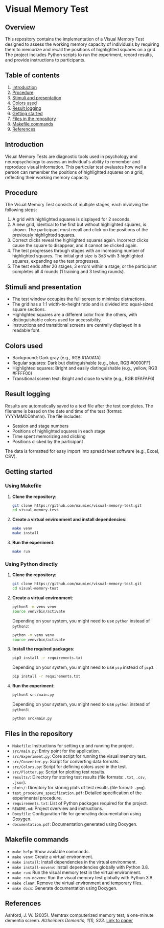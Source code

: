 # Visual Memory Test

## Overview

This repository contains the implementation of a Visual Memory Test designed to assess the working memory capacity of individuals by requiring them to memorize and recall the positions of highlighted squares on a grid. The project includes Python scripts to run the experiment, record results, and provide instructions to participants.

## Table of contents

1. [Introduction](#introduction)
2. [Procedure](#procedure)
3. [Stimuli and presentation](#stimuli-and-presentation)
4. [Colors used](#colors-used)
5. [Result logging](#result-logging)
6. [Getting started](#getting-started)
7. [Files in the repository](#files-in-the-repository)
8. [Makefile commands](#makefile-commands)
9. [References](#references)

## Introduction

Visual Memory Tests are diagnostic tools used in psychology and neuropsychology to assess an individual's ability to remember and reproduce visual information. This particular test evaluates how well a person can remember the positions of highlighted squares on a grid, reflecting their working memory capacity.

## Procedure

The Visual Memory Test consists of multiple stages, each involving the following steps:

1. A grid with highlighted squares is displayed for 2 seconds.
2. A new grid, identical to the first but without highlighted squares, is shown. The participant must recall and click on the positions of the previously highlighted squares.
3. Correct clicks reveal the highlighted squares again. Incorrect clicks cause the square to disappear, and it cannot be clicked again.
4. The test progresses through stages with an increasing number of highlighted squares. The initial grid size is 3x3 with 3 highlighted squares, expanding as the test progresses.
5. The test ends after 20 stages, 3 errors within a stage, or the participant completes all 4 rounds (1 training and 3 testing rounds).

## Stimuli and presentation

- The test window occupies the full screen to minimize distractions.
- The grid has a 1:1 width-to-height ratio and is divided into equal-sized square sections.
- Highlighted squares are a different color from the others, with distinguishable colors used for accessibility.
- Instructions and transitional screens are centrally displayed in a readable font.

## Colors used

- Background: Dark gray (e.g., RGB #1A0A1A)
- Regular squares: Dark but distinguishable (e.g., blue, RGB #0000FF)
- Highlighted squares: Bright and easily distinguishable (e.g., yellow, RGB #FFFF00)
- Transitional screen text: Bright and close to white (e.g., RGB #FAFAF6)

## Result logging

Results are automatically saved to a text file after the test completes. The filename is based on the date and time of the test (format: YYYYMMDDhhmm). The file includes:

- Session and stage numbers
- Positions of highlighted squares in each stage
- Time spent memorizing and clicking
- Positions clicked by the participant

The data is formatted for easy import into spreadsheet software (e.g., Excel, CSV).

## Getting started

### Using Makefile

1. **Clone the repository**:
   ```sh
   git clone https://github.com/naumiec/visual-memory-test.git
   cd visual-memory-test
   ```
2. **Create a virtual environment and install dependencies**:
   ```sh
   make venv
   make install
   ```
3. **Run the experiment**:
   ```sh
   make run
   ```

### Using Python directly

1. **Clone the repository**:
   ```sh
   git clone https://github.com/naumiec/visual-memory-test.git
   cd visual-memory-test
   ```
2. **Create a virtual environment**:
   ```sh
   python3 -m venv venv
   source venv/bin/activate
   ```
   Depending on your system, you might need to use `python` instead of `python3`:
   ```sh
   python -m venv venv
   source venv/bin/activate
   ```
3. **Install the required packages**:
   ```sh
   pip3 install -r requirements.txt
   ```
   Depending on your system, you might need to use `pip` instead of `pip3`:
   ```sh
   pip install -r requirements.txt
   ```
4. **Run the experiment**:
   ```sh
   python3 src/main.py 
   ```
   Depending on your system, you might need to use `python` instead of `python3`:
   ```sh
   python src/main.py 
   ```

## Files in the repository

- `Makefile`: Instructions for setting up and running the project.
- `src/main.py`: Entry point for the application.
- `src/Experiment.py`: Core script for running the visual memory test.
- `src/Converter.py`: Script for converting data formats.
- `src/Colors.py`: Script for defining colors used in the test.
- `src/Plotter.py`: Script for plotting test results.
- `results/`: Directory for storing test results (file formats: `.txt`, `.csv`, `.json`).
- `plots/`: Directory for storing plots of test results (file format: `.png`).
- `test_procedure_specification.pdf`: Detailed specification of the experimental procedure.
- `requirements.txt`: List of Python packages required for the project.
- `README.md`: Project overview and instructions.
- `Doxyfile`: Configuration file for generating documentation using Doxygen.
- `documentation.pdf`: Documentation generated using Doxygen.

## Makefile commands

- `make help`: Show available commands.
- `make venv`: Create a virtual environment.
- `make install`: Install dependencies in the virtual environment.
- `make install-novenv`: Install dependencies globally with Python 3.8.
- `make run`: Run the visual memory test in the virtual environment.
- `make run-novenv`: Run the visual memory test globally with Python 3.8.
- `make clean`: Remove the virtual environment and temporary files.
- `make docs`: Generate documentation using Doxygen.

## References

Ashford, J. W. (2005). Memtrax computerized memory test, a one-minute dementia screen. *Alzheimers Dementia, 1(1), S23*. [Link to paper](https://alz-journals.onlinelibrary.wiley.com/doi/10.1016/j.jalz.2005.06.111)
